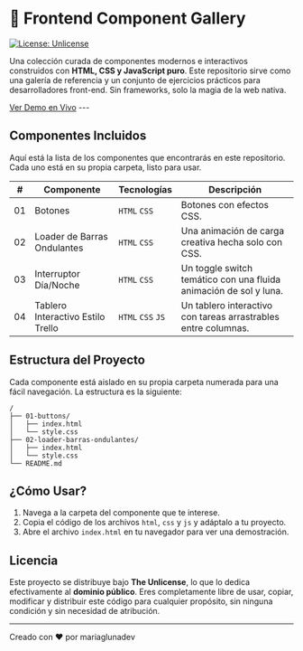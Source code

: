 # 🎨 Frontend Component Gallery

[![License: Unlicense](https://img.shields.io/badge/license-Unlicense-blue.svg)](http://unlicense.org/)

Una colección curada de componentes modernos e interactivos construidos con **HTML, CSS y JavaScript puro**. Este repositorio sirve como una galería de referencia y un conjunto de ejercicios prácticos para desarrolladores front-end. Sin frameworks, solo la magia de la web nativa.

[Ver Demo en Vivo](https://mariaglunadev.github.io/frontend-component-gallery/) ---

## Componentes Incluidos

Aquí está la lista de los componentes que encontrarás en este repositorio. Cada uno está en su propia carpeta, listo para usar.

| #  | Componente                  | Tecnologías     | Descripción                                           |
|----|-----------------------------|-----------------|-------------------------------------------------------|
| 01 | Botones       | `HTML` `CSS`    | Botones con efectos CSS. |
| 02 | Loader de Barras Ondulantes       | `HTML` `CSS`    | Una animación de carga creativa hecha solo con CSS. |
| 03 | Interruptor Día/Noche       | `HTML` `CSS`    | Un toggle switch temático con una fluida animación de sol y luna. |
| 04 | Tablero Interactivo Estilo Trello       | `HTML` `CSS` `JS`    | Un tablero interactivo con tareas arrastrables entre columnas. |

## Estructura del Proyecto

Cada componente está aislado en su propia carpeta numerada para una fácil navegación. La estructura es la siguiente:

```
/
├── 01-buttons/
│   ├── index.html
│   └── style.css
├── 02-loader-barras-ondulantes/
│   ├── index.html
│   └── style.css
└── README.md
```

## ¿Cómo Usar?

1.  Navega a la carpeta del componente que te interese.
2.  Copia el código de los archivos `html`, `css` y `js` y adáptalo a tu proyecto.
3.  Abre el archivo `index.html` en tu navegador para ver una demostración.

## Licencia

Este proyecto se distribuye bajo **The Unlicense**, lo que lo dedica efectivamente al **dominio público**. Eres completamente libre de usar, copiar, modificar y distribuir este código para cualquier propósito, sin ninguna condición y sin necesidad de atribución.

---
Creado con ❤️ por mariaglunadev